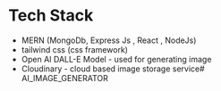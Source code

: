 # Tech Stack 
- MERN (MongoDb, Express Js , React , NodeJs)
- tailwind css (css framework)
- Open AI DALL-E Model - used for generating image
- Cloudinary - cloud based image storage service# AI_IMAGE_GENERATOR
